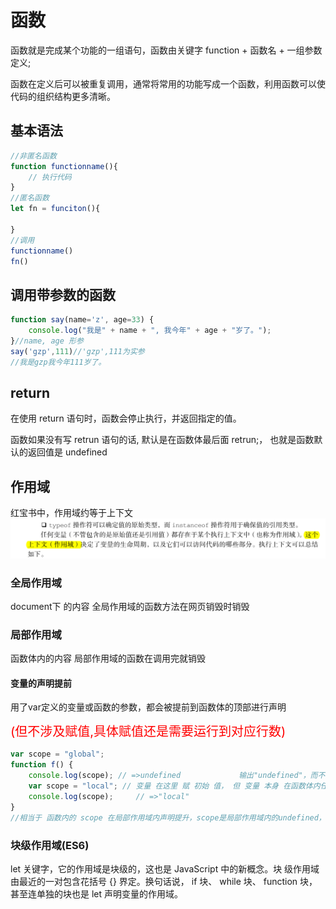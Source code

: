 # 函数

函数就是完成某个功能的一组语句，函数由关键字 function + 函数名 + 一组参数定义;

函数在定义后可以被重复调用，通常将常用的功能写成一个函数，利用函数可以使代码的组织结构更多清晰。

## 基本语法
```js
//非匿名函数
function functionname(){
    // 执行代码
}
//匿名函数
let fn = funciton(){

}
//调用
functionname()
fn()
```

## 调用带参数的函数
```js
function say(name='z', age=33) {
    console.log("我是" + name + ", 我今年" + age + "岁了。");
}//name, age 形参
say('gzp',111)//'gzp',111为实参
//我是gzp我今年111岁了。
```

## return

在使用 return 语句时，函数会停止执行，并返回指定的值。

函数如果没有写 retrun 语句的话, 默认是在函数体最后面 retrun;， 也就是函数默认的返回值是 undefined

## 作用域
红宝书中，作用域约等于上下文
![alt 作用域](./img/作用域.png "作用域")
### 全局作用域
document下 的内容
全局作用域的函数方法在网页销毁时销毁

### 局部作用域
函数体内的内容
局部作用域的函数在调用完就销毁
#### 变量的声明提前
<p>用了var定义的变量或函数的参数，都会被提前到函数体的顶部进行声明</p>
<span style="color:red;font-size:20px"> (但不涉及赋值,具体赋值还是需要运行到对应行数)</span>


```js
var scope = "global";
function f() {
    console.log(scope); // =>undefined             输出"undefined"，而不是"global" 
    var scope = "local"; // 变量 在这里 赋 初始 值， 但 变量 本身 在函数体内任何地方均是有定义的
    console.log(scope);     // =>"local"
}
//相当于 函数内的 scope 在局部作用域内声明提升，scope是局部作用域内的undefined，而读取不到全局作用域的scope
```
### 块级作用域(ES6)
let 关键字，它的作用域是块级的，这也是 JavaScript 中的新概念。块
级作用域由最近的一对包含花括号 {} 界定。换句话说， if 块、 while 块、 function 块，甚至连单独的块也是 let 声明变量的作用域。
